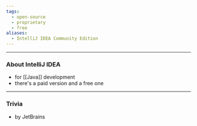 ```yaml
---
tags:
  - open-source
  - proprietary
  - free
aliases:
  - IntelliJ IDEA Community Edition
---
```

---

### About IntelliJ IDEA

- for [[Java]] development
- there's a paid version and a free one

---

### Trivia

- by JetBrains
